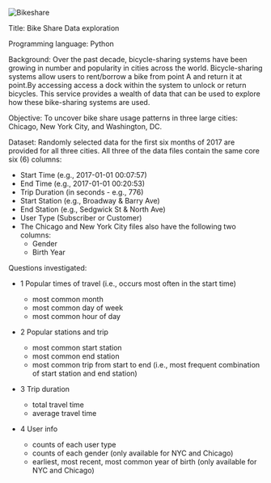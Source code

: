 ![Bikeshare](https://external-content.duckduckgo.com/iu/?u=https%3A%2F%2Ftse2.mm.bing.net%2Fth%3Fid%3DOIP.fDtZzHprAXoAXBIUtTj0JgHaEo%26pid%3DApi&f=1&ipt=a16385f55e6470f2ee9211f77222c6ad74d7ed85cc10b20c004ee1d778d66f27&ipo=images)

Title: Bike Share Data exploration

Programming language: Python

Background: Over the past decade, bicycle-sharing systems have been growing in number and popularity in cities across the world. Bicycle-sharing systems allow users to rent/borrow a bike from point A and return it at point.By accessing access a dock within the system to unlock or return bicycles. This service provides a wealth of data that can be used to explore how these bike-sharing systems are used.

Objective: To uncover bike share usage patterns in three large cities: Chicago, New York City, and Washington, DC.

Dataset: Randomly selected data for the first six months of 2017 are provided for all three cities. All three of the data files contain the same core six (6) columns:

- Start Time (e.g., 2017-01-01 00:07:57)
- End Time (e.g., 2017-01-01 00:20:53)
- Trip Duration (in seconds - e.g., 776)
- Start Station (e.g., Broadway & Barry Ave)
- End Station (e.g., Sedgwick St & North Ave)
- User Type (Subscriber or Customer)
- The Chicago and New York City files also have the following two columns:
    - Gender
    - Birth Year

Questions investigated:

- 1 Popular times of travel (i.e., occurs most often in the start time)
    - most common month
    - most common day of week
    - most common hour of day

- 2 Popular stations and trip
   - most common start station
   - most common end station
   - most common trip from start to end (i.e., most frequent combination of start station and end station)

- 3 Trip duration
   - total travel time
   - average travel time

- 4 User info
  - counts of each user type
  - counts of each gender (only available for NYC and Chicago)
  - earliest, most recent, most common year of birth (only available for NYC and Chicago)
